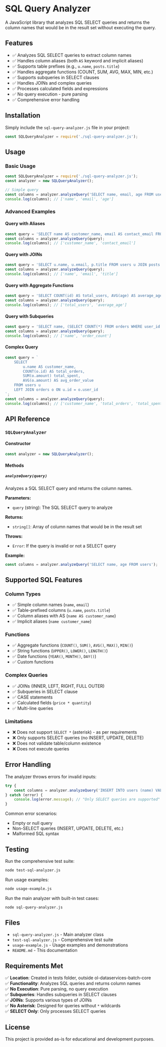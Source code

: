 # SQL Query Analyzer

A JavaScript library that analyzes SQL SELECT queries and returns the column names that would be in the result set without executing the query.

## Features

- ✅ Analyzes SQL SELECT queries to extract column names
- ✅ Handles column aliases (both `AS` keyword and implicit aliases)
- ✅ Supports table prefixes (e.g., `u.name`, `posts.title`)
- ✅ Handles aggregate functions (COUNT, SUM, AVG, MAX, MIN, etc.)
- ✅ Supports subqueries in SELECT clauses
- ✅ Handles JOINs and complex queries
- ✅ Processes calculated fields and expressions
- ✅ No query execution - pure parsing
- ✅ Comprehensive error handling

## Installation

Simply include the `sql-query-analyzer.js` file in your project:

```javascript
const SQLQueryAnalyzer = require('./sql-query-analyzer.js');
```

## Usage

### Basic Usage

```javascript
const SQLQueryAnalyzer = require('./sql-query-analyzer.js');
const analyzer = new SQLQueryAnalyzer();

// Simple query
const columns = analyzer.analyzeQuery('SELECT name, email, age FROM users');
console.log(columns); // ['name', 'email', 'age']
```

### Advanced Examples

#### Query with Aliases
```javascript
const query = 'SELECT name AS customer_name, email AS contact_email FROM customers';
const columns = analyzer.analyzeQuery(query);
console.log(columns); // ['customer_name', 'contact_email']
```

#### Query with JOINs
```javascript
const query = 'SELECT u.name, u.email, p.title FROM users u JOIN posts p ON u.id = p.user_id';
const columns = analyzer.analyzeQuery(query);
console.log(columns); // ['name', 'email', 'title']
```

#### Query with Aggregate Functions
```javascript
const query = 'SELECT COUNT(id) AS total_users, AVG(age) AS average_age FROM users';
const columns = analyzer.analyzeQuery(query);
console.log(columns); // ['total_users', 'average_age']
```

#### Query with Subqueries
```javascript
const query = 'SELECT name, (SELECT COUNT(*) FROM orders WHERE user_id = u.id) AS order_count FROM users u';
const columns = analyzer.analyzeQuery(query);
console.log(columns); // ['name', 'order_count']
```

#### Complex Query
```javascript
const query = `
    SELECT 
        u.name AS customer_name,
        COUNT(o.id) AS total_orders,
        SUM(o.amount) total_spent,
        AVG(o.amount) AS avg_order_value
    FROM users u 
    LEFT JOIN orders o ON u.id = o.user_id
`;
const columns = analyzer.analyzeQuery(query);
console.log(columns); // ['customer_name', 'total_orders', 'total_spent', 'avg_order_value']
```

## API Reference

### `SQLQueryAnalyzer`

#### Constructor
```javascript
const analyzer = new SQLQueryAnalyzer();
```

#### Methods

##### `analyzeQuery(query)`
Analyzes a SQL SELECT query and returns the column names.

**Parameters:**
- `query` (string): The SQL SELECT query to analyze

**Returns:**
- `string[]`: Array of column names that would be in the result set

**Throws:**
- `Error`: If the query is invalid or not a SELECT query

**Example:**
```javascript
const columns = analyzer.analyzeQuery('SELECT name, age FROM users');
```

## Supported SQL Features

### Column Types
- ✅ Simple column names (`name`, `email`)
- ✅ Table-prefixed columns (`u.name`, `posts.title`)
- ✅ Column aliases with AS (`name AS customer_name`)
- ✅ Implicit aliases (`name customer_name`)

### Functions
- ✅ Aggregate functions (`COUNT()`, `SUM()`, `AVG()`, `MAX()`, `MIN()`)
- ✅ String functions (`UPPER()`, `LOWER()`, `LENGTH()`)
- ✅ Date functions (`YEAR()`, `MONTH()`, `DAY()`)
- ✅ Custom functions

### Complex Queries
- ✅ JOINs (INNER, LEFT, RIGHT, FULL OUTER)
- ✅ Subqueries in SELECT clause
- ✅ CASE statements
- ✅ Calculated fields (`price * quantity`)
- ✅ Multi-line queries

### Limitations
- ❌ Does not support `SELECT *` (asterisk) - as per requirements
- ❌ Only supports SELECT queries (no INSERT, UPDATE, DELETE)
- ❌ Does not validate table/column existence
- ❌ Does not execute queries

## Error Handling

The analyzer throws errors for invalid inputs:

```javascript
try {
    const columns = analyzer.analyzeQuery('INSERT INTO users (name) VALUES ("John")');
} catch (error) {
    console.log(error.message); // "Only SELECT queries are supported"
}
```

Common error scenarios:
- Empty or null query
- Non-SELECT queries (INSERT, UPDATE, DELETE, etc.)
- Malformed SQL syntax

## Testing

Run the comprehensive test suite:

```bash
node test-sql-analyzer.js
```

Run usage examples:

```bash
node usage-example.js
```

Run the main analyzer with built-in test cases:

```bash
node sql-query-analyzer.js
```

## Files

- `sql-query-analyzer.js` - Main analyzer class
- `test-sql-analyzer.js` - Comprehensive test suite
- `usage-example.js` - Usage examples and demonstrations
- `README.md` - This documentation

## Requirements Met

✅ **Location**: Created in tests folder, outside ol-dataservices-batch-core  
✅ **Functionality**: Analyzes SQL queries and returns column names  
✅ **No Execution**: Pure parsing, no query execution  
✅ **Subqueries**: Handles subqueries in SELECT clauses  
✅ **JOINs**: Supports various types of JOINs  
✅ **No Asterisk**: Designed for queries without `*` wildcards  
✅ **SELECT Only**: Only processes SELECT queries  

## License

This project is provided as-is for educational and development purposes.
